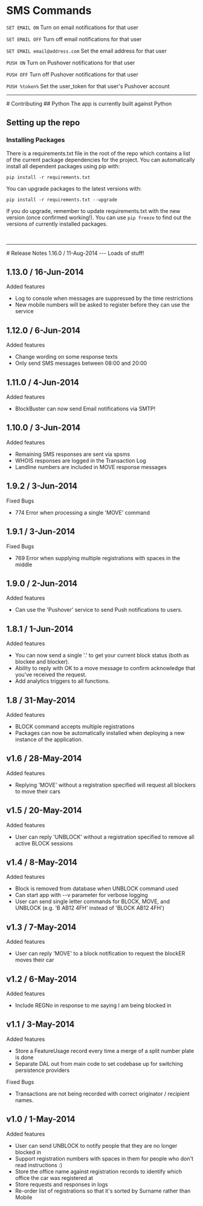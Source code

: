 # SMS Commands
`SET EMAIL ON` Turn on email notifications for that user

`SET EMAIL OFF` Turn off email notifications for that user

`SET EMAIL email@address.com` Set the email address for that user

`PUSH ON` Turn on Pushover notifications for that user

`PUSH OFF` Turn off Pushover notifications for that user

`PUSH %token%` Set the user_token for that user's Pushover account
<br/>
<hr>
# Contributing
## Python
The app is currently built against Python

## Setting up the repo
### Installing Packages
There is a requirements.txt file in the root of the repo which contains a list of the current package dependencies for the project.
You can automatically install all dependent packages using pip with:

`pip install -r requirements.txt`

You can upgrade packages to the latest versions with:

`pip install -r requirements.txt --upgrade`

If you do upgrade, remember to update requirements.txt with the new version (once confirmed working!). 
You can use `pip freeze` to find out the versions of currently installed packages.

<br/>
<hr>
# Release Notes
1.16.0 / 11-Aug-2014
---
Loads of stuff!

1.13.0 / 16-Jun-2014
---
Added features

- Log to console when messages are suppressed by the time restrictions
- New mobile numbers will be asked to register before they can use the service

1.12.0 / 6-Jun-2014
---
Added features

- Change wording on some response texts
- Only send SMS messages between 08:00 and 20:00

1.11.0 / 4-Jun-2014
---
Added features

- BlockBuster can now send Email notifications via SMTP!

1.10.0 / 3-Jun-2014
---
Added features

- Remaining SMS responses are sent via spsms
- WHOIS responses are logged in the Transaction Log
- Landline numbers are included in MOVE response messages


1.9.2 / 3-Jun-2014
---
Fixed Bugs

- 774 Error when processing a single 'MOVE' command


1.9.1 / 3-Jun-2014
---
Fixed Bugs


- 769 Error when supplying multiple registrations with spaces in the middle


1.9.0 / 2-Jun-2014
-------------------------------------------------------
Added features


- Can use the 'Pushover' service to send Push notifications to users.


1.8.1 / 1-Jun-2014
----------------------------------------------------------
Added features

- You can now send a single '.' to get your current block status (both as blockee and blocker).
- Ability to reply with OK to a move message to confirm acknowledge that you've received the request.
- Add analytics triggers to all functions.


1.8 / 31-May-2014
----------------------------------------------------------
Added features

- BLOCK command accepts multiple registrations
- Packages can now be automatically installed when deploying a new instance of the application.


v1.6 / 28-May-2014
----------------------------------------------------------
Added features

- Replying 'MOVE' without a registration specified will request all blockers to move their cars


v1.5 / 20-May-2014
----------------------------------------------------------
Added features

- User can reply 'UNBLOCK' without a registration specified to remove all active BLOCK sessions


v1.4 / 8-May-2014
----------------------------------------------------------
Added features

- Block is removed from database when UNBLOCK command used
- Can start app with --v parameter for verbose logging
- User can send single letter commands for BLOCK, MOVE, and UNBLOCK (e.g. 'B AB12 4FH' instead of 'BLOCK AB12 4FH')


v1.3 / 7-May-2014
----------------------------------------------------------
Added features

- User can reply 'MOVE' to a block notification to request the blockER moves their car


v1.2 / 6-May-2014
----------------------------------------------------------
Added features

- Include REGNo in response to me saying I am being blocked in


v1.1 / 3-May-2014
----------------------------------------------------------
Added features

- Store a FeatureUsage record every time a merge of a split number plate is done
- Separate DAL out from main code to set codebase up for switching persistence providers

Fixed Bugs

- Transactions are not being recorded with correct originator / recipient names.


v1.0 / 1-May-2014
----------------------------------------------------------
Added features

- User can send UNBLOCK to notify people that they are no longer blocked in
- Support registration numbers with spaces in them for people who don't read instructions :)
- Store the office name against registration records to identify which office the car was registered at
- Store requests and responses in logs
- Re-order list of registrations so that it's sorted by Surname rather than Mobile
